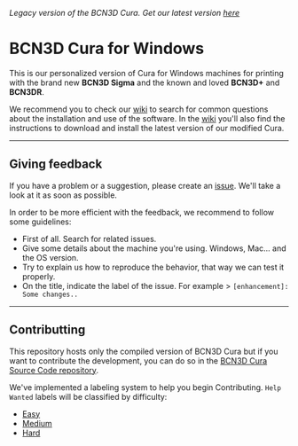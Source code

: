*Legacy version of the BCN3D Cura. Get our latest version [here](https://github.com/BCN3D/Cura)*

# BCN3D Cura for Windows
This is our personalized version of Cura for Windows machines for printing with the brand new **BCN3D Sigma** and the known and loved **BCN3D+** and **BCN3DR**.

We recommend you to check our [wiki](https://github.com/BCN3D/BCN3D-Cura-Windows/wiki) to search for common questions about the installation and use of the software.
In the [wiki](https://github.com/BCN3D/BCN3D-Cura-Windows/wiki) you'll also find the instructions to download and install the latest version of our modified Cura.

---
## Giving feedback

If you have a problem or a suggestion, please create an [issue](https://github.com/BCN3D/BCN3D-Cura-Windows/issues). We'll take a look at it as soon as possible.

In order to be more efficient with the feedback, we recommend to follow some guidelines:

+ First of all. Search for related issues.
+ Give some details about the machine you're using. Windows, Mac... and the OS version.
+ Try to explain us how to reproduce the behavior, that way we can test it properly.
+ On the title, indicate the label of the issue. For example > `[enhancement]: Some changes..`

---

## Contributting

This repository hosts only the compiled version of BCN3D Cura but if you want to contribute the development, you can do so in the [BCN3D Cura Source Code repository](https://github.com/BCN3D/Cura-BCN3D-SourceCode).

We've implemented a labeling system to help you begin Contributing.
`Help Wanted` labels will be classified by difficulty:

+ [Easy](https://github.com/BCN3D/Cura-BCN3D-SourceCode/issues?utf8=%E2%9C%93&q=is%3Aopen+label%3A%22help+wanted%22+label%3Aeasy)
+ [Medium](https://github.com/BCN3D/Cura-BCN3D-SourceCode/issues?utf8=%E2%9C%93&q=is%3Aopen+label%3A%22help+wanted%22+label%3Amedium)
+ [Hard](https://github.com/BCN3D/Cura-BCN3D-SourceCode/issues?utf8=%E2%9C%93&q=is%3Aopen+label%3A%22help+wanted%22+label%3Ahard+)
